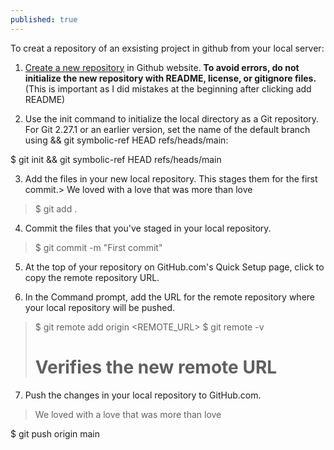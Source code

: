 ```yaml
---
published: true
---
```


To creat a repository of an exsisting project in github from your local server:

1. [Create a new repository](https://docs.github.com/en/repositories/creating-and-managing-repositories/creating-a-new-repository) in Github website. **To avoid errors, do not initialize the new repository with README, license, or gitignore files.** (This is important as I did mistakes at the beginning after clicking add README)

2. Use the init command to initialize the local directory as a Git repository. For Git 2.27.1 or an earlier version, set the name of the default branch using && git symbolic-ref HEAD refs/heads/main:

$ git init && git symbolic-ref HEAD refs/heads/main

3. Add the files in your new local repository. This stages them for the first commit.> We loved with a love that was more than love

> $ git add .

4. Commit the files that you've staged in your local repository.

> $ git commit -m "First commit"

5. At the top of your repository on GitHub.com's Quick Setup page, click  to copy the remote repository URL.

6. In the Command prompt, add the URL for the remote repository where your local repository will be pushed.

> $ git remote add origin <REMOTE_URL>
> $ git remote -v
> # Verifies the new remote URL

7. Push the changes in your local repository to GitHub.com.

> We loved with a love that was more than love

$ git push origin main



